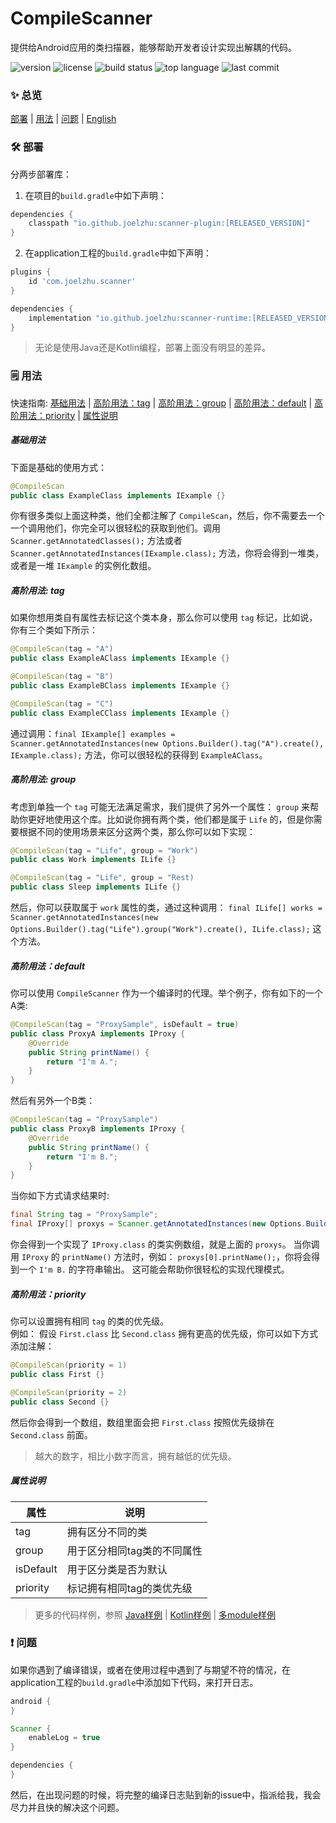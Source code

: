 # CompileScanner
提供给Android应用的类扫描器，能够帮助开发者设计实现出解耦的代码。

![version](https://img.shields.io/maven-central/v/io.github.joelzhu/scanner-runtime?color=blue&label=version&style=for-the-badge)
![license](https://img.shields.io/github/license/JoelZhu/CompileScanner?style=for-the-badge)
![build status](https://img.shields.io/github/actions/workflow/status/JoelZhu/CompileScanner/android.yml?branch=main&style=for-the-badge)
![top language](https://img.shields.io/github/languages/top/JoelZhu/CompileScanner?color=orange&style=for-the-badge)
![last commit](https://img.shields.io/github/last-commit/JoelZhu/CompileScanner?color=pink&label=commited&style=for-the-badge)

### ✨ 总览
<a href="#%EF%B8%8F-部署">部署</a> | <a href="#%EF%B8%8F-用法">用法</a> | <a href="#-问题">问题</a> | <a href="https://github.com/JoelZhu/CompileScanner/blob/main/README.md">English</a>

### 🛠️ 部署
分两步部署库：
1. 在项目的```build.gradle```中如下声明：
```groovy
dependencies {
    classpath "io.github.joelzhu:scanner-plugin:[RELEASED_VERSION]"
}
```
2. 在application工程的```build.gradle```中如下声明：
```groovy
plugins {
    id 'com.joelzhu.scanner'
}

dependencies {
    implementation "io.github.joelzhu:scanner-runtime:[RELEASED_VERSION]"
}
```
> 无论是使用Java还是Kotlin编程，部署上面没有明显的差异。

### 🗒️ 用法
快速指南: <a href="#基础用法">基础用法</a> | <a href="#高阶用法tag">高阶用法：tag</a> | <a href="#高阶用法group">高阶用法：group</a> | <a href="#高阶用法default">高阶用法：default</a> | <a href="#高阶用法priority">高阶用法：priority</a> | <a href="#属性说明">属性说明</a>

##### 基础用法
下面是基础的使用方式：
```java
@CompileScan
public class ExampleClass implements IExample {}
```
你有很多类似上面这种类，他们全都注解了 ```CompileScan```，然后，你不需要去一个一个调用他们，你完全可以很轻松的获取到他们。调用 ```Scanner.getAnnotatedClasses();``` 方法或者 ```Scanner.getAnnotatedInstances(IExample.class);``` 方法，你将会得到一堆类，或者是一堆 ```IExample``` 的实例化数组。

##### 高阶用法: tag
如果你想用类自有属性去标记这个类本身，那么你可以使用 ```tag``` 标记，比如说，你有三个类如下所示：
```java
@CompileScan(tag = "A")
public class ExampleAClass implements IExample {}
```
```java
@CompileScan(tag = "B")
public class ExampleBClass implements IExample {}
```
```java
@CompileScan(tag = "C")
public class ExampleCClass implements IExample {}
```
通过调用：```final IExample[] examples = Scanner.getAnnotatedInstances(new Options.Builder().tag("A").create(), IExample.class);``` 方法，你可以很轻松的获得到 ```ExampleAClass```。

##### 高阶用法: group
考虑到单独一个 ```tag``` 可能无法满足需求，我们提供了另外一个属性： ```group``` 来帮助你更好地使用这个库。比如说你拥有两个类，他们都是属于 ```Life``` 的，但是你需要根据不同的使用场景来区分这两个类，那么你可以如下实现：
```java
@CompileScan(tag = "Life", group = "Work")
public class Work implements ILife {}
```
```java
@CompileScan(tag = "Life", group = "Rest)
public class Sleep implements ILife {}
```
然后，你可以获取属于 ```work``` 属性的类，通过这种调用： ```final ILife[] works = Scanner.getAnnotatedInstances(new Options.Builder().tag("Life").group("Work").create(), ILife.class);``` 这个方法。

##### 高阶用法：default
你可以使用 ```CompileScanner``` 作为一个编译时的代理。举个例子，你有如下的一个A类:
```java
@CompileScan(tag = "ProxySample", isDefault = true)
public class ProxyA implements IProxy {
    @Override
    public String printName() {
        return "I'm A.";
    }
}
```
然后有另外一个B类：
```java
@CompileScan(tag = "ProxySample")
public class ProxyB implements IProxy {
    @Override
    public String printName() {
        return "I'm B.";
    }
}
```
当你如下方式请求结果时:
```java
final String tag = "ProxySample";
final IProxy[] proxys = Scanner.getAnnotatedInstances(new Options.Builder(tag).create(), IProxy.class);
```
你会得到一个实现了 ```IProxy.class``` 的类实例数组，就是上面的 ```proxys```。
当你调用 ```IProxy``` 的 ```printName()``` 方法时，例如： ```proxys[0].printName();```，你将会得到一个 ```I'm B.``` 的字符串输出。
这可能会帮助你很轻松的实现代理模式。

##### 高阶用法：priority
你可以设置拥有相同 ```tag``` 的类的优先级。  
例如： 假设 ```First.class``` 比 ```Second.class``` 拥有更高的优先级，你可以如下方式添加注解：
```java
@CompileScan(priority = 1)
public class First {}
```
```java
@CompileScan(priority = 2)
public class Second {}
```
然后你会得到一个数组，数组里面会把 ```First.class``` 按照优先级排在 ```Second.class``` 前面。
> 越大的数字，相比小数字而言，拥有越低的优先级。

##### 属性说明
| 属性       | 说明                        |
|------------|-----------------------------|
| tag        | 拥有区分不同的类             |
| group      | 用于区分相同tag类的不同属性  |
| isDefault  | 用于区分类是否为默认         |
| priority   | 标记拥有相同tag的类优先级    |

> 更多的代码样例，参照 [Java样例](https://github.com/JoelZhu/CompileScanner/tree/main/app_sample_java) | [Kotlin样例](https://github.com/JoelZhu/CompileScanner/tree/main/app_sample_kotlin) | [多module样例](https://github.com/JoelZhu/CompileScanner/tree/main/app_sample_multimodule_app)

### ❗ 问题
如果你遇到了编译错误，或者在使用过程中遇到了与期望不符的情况，在application工程的```build.gradle```中添加如下代码，来打开日志。
```groovy
android {
}

Scanner {
    enableLog = true
}

dependencies {
}
```
然后，在出现问题的时候，将完整的编译日志贴到新的issue中，指派给我，我会尽力并且快的解决这个问题。
